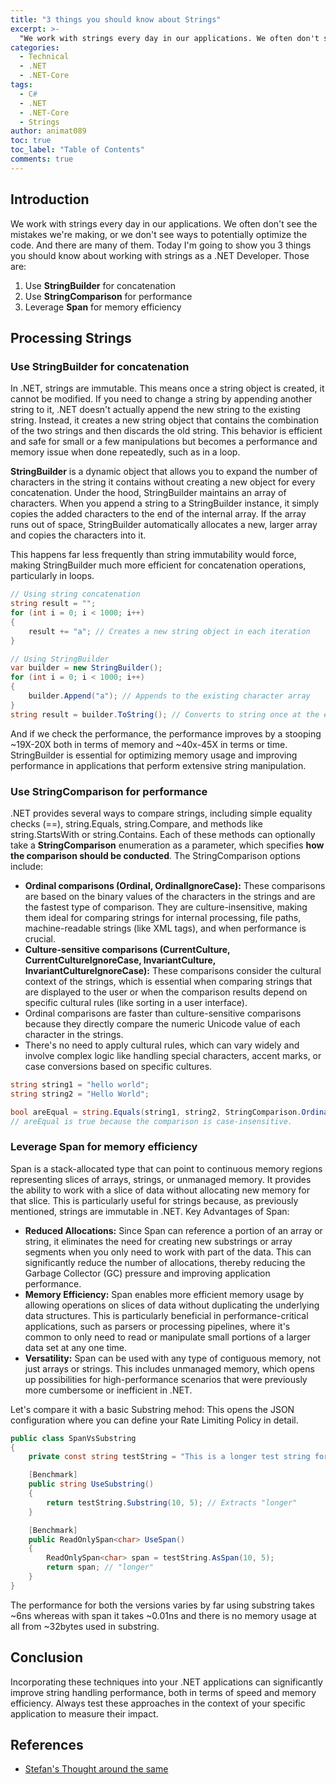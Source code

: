 ```yaml
---
title: "3 things you should know about Strings"
excerpt: >-
  "We work with strings every day in our applications. We often don't see the mistakes we're making, or we don't see ways to potentially optimize the code. And there are many of them."
categories:
  - Technical
  - .NET
  - .NET-Core
tags:
  - C#
  - .NET
  - .NET-Core
  - Strings
author: animat089
toc: true
toc_label: "Table of Contents"
comments: true
---
```


## Introduction

We work with strings every day in our applications. We often don't see the mistakes we're making, or we don't see ways to potentially optimize the code. And there are many of them. Today I'm going to show you 3 things you should know about working with strings as a .NET Developer. Those are:

1. Use **StringBuilder** for concatenation
2. Use **StringComparison** for performance
3. Leverage **Span** for memory efficiency

## Processing Strings

### Use StringBuilder for concatenation

In .NET, strings are immutable. This means once a string object is created, it cannot be modified. If you need to change a string by appending another string to it, .NET doesn't actually append the new string to the existing string. Instead, it creates a new string object that contains the combination of the two strings and then discards the old string. This behavior is efficient and safe for small or a few manipulations but becomes a performance and memory issue when done repeatedly, such as in a loop.

**StringBuilder** is a dynamic object that allows you to expand the number of characters in the string it contains without creating a new object for every concatenation. Under the hood, StringBuilder maintains an array of characters. When you append a string to a StringBuilder instance, it simply copies the added characters to the end of the internal array. If the array runs out of space, StringBuilder automatically allocates a new, larger array and copies the characters into it.

This happens far less frequently than string immutability would force, making StringBuilder much more efficient for concatenation operations, particularly in loops.

```C#
// Using string concatenation
string result = "";
for (int i = 0; i < 1000; i++)
{
    result += "a"; // Creates a new string object in each iteration
}

// Using StringBuilder
var builder = new StringBuilder();
for (int i = 0; i < 1000; i++)
{
    builder.Append("a"); // Appends to the existing character array
}
string result = builder.ToString(); // Converts to string once at the end
```

And if we check the performance, the performance improves by a stooping ~19X-20X both in terms of memory and ~40x-45X in terms or time. StringBuilder is essential for optimizing memory usage and improving performance in applications that perform extensive string manipulation.

### Use StringComparison for performance

.NET provides several ways to compare strings, including simple equality checks (==), string.Equals, string.Compare, and methods like string.StartsWith or string.Contains. Each of these methods can optionally take a **StringComparison** enumeration as a parameter, which specifies **how the comparison should be conducted**. The StringComparison options include:

- **Ordinal comparisons (Ordinal, OrdinalIgnoreCase):** These comparisons are based on the binary values of the characters in the strings and are the fastest type of comparison. They are culture-insensitive, making them ideal for comparing strings for internal processing, file paths, machine-readable strings (like XML tags), and when performance is crucial.
- **Culture-sensitive comparisons (CurrentCulture, CurrentCultureIgnoreCase, InvariantCulture, InvariantCultureIgnoreCase):** These comparisons consider the cultural context of the strings, which is essential when comparing strings that are displayed to the user or when the comparison results depend on specific cultural rules (like sorting in a user interface).
- Ordinal comparisons are faster than culture-sensitive comparisons because they directly compare the numeric Unicode value of each character in the strings.
- There's no need to apply cultural rules, which can vary widely and involve complex logic like handling special characters, accent marks, or case conversions based on specific cultures.

```c#
string string1 = "hello world";
string string2 = "Hello World";

bool areEqual = string.Equals(string1, string2, StringComparison.OrdinalIgnoreCase);
// areEqual is true because the comparison is case-insensitive.
```

### Leverage Span for memory efficiency

Span is a stack-allocated type that can point to continuous memory regions representing slices of arrays, strings, or unmanaged memory. It provides the ability to work with a slice of data without allocating new memory for that slice.
This is particularly useful for strings because, as previously mentioned, strings are immutable in .NET. Key Advantages of Span:

- **Reduced Allocations:** Since Span can reference a portion of an array or string, it eliminates the need for creating new substrings or array segments when you only need to work with part of the data. This can significantly reduce the number of allocations, thereby reducing the Garbage Collector (GC) pressure and improving application performance.
- **Memory Efficiency:** Span enables more efficient memory usage by allowing operations on slices of data without duplicating the underlying data structures. This is particularly beneficial in performance-critical applications, such as parsers or processing pipelines, where it's common to only need to read or manipulate small portions of a larger data set at any one time.
- **Versatility:** Span can be used with any type of contiguous memory, not just arrays or strings. This includes unmanaged memory, which opens up possibilities for high-performance scenarios that were previously more cumbersome or inefficient in .NET.

Let's compare it with a basic Substring mehod: This opens the JSON configuration where you can define your Rate Limiting Policy in detail.

```c#
public class SpanVsSubstring
{
    private const string testString = "This is a longer test string for demonstration.";

    [Benchmark]
    public string UseSubstring()
    {
        return testString.Substring(10, 5); // Extracts "longer"
    }

    [Benchmark]
    public ReadOnlySpan<char> UseSpan()
    {
        ReadOnlySpan<char> span = testString.AsSpan(10, 5);
        return span; // "longer"
    }
}
```

The performance for both the versions varies by far using substring takes ~6ns whereas with span it takes ~0.01ns and there is no memory usage at all from ~32bytes used in substring.

## Conclusion

Incorporating these techniques into your .NET applications can significantly improve string handling performance, both in terms of speed and memory efficiency. Always test these approaches in the context of your specific application to measure their impact.

## References

- [Stefan's Thought around the same](https://stefandjokic.tech/posts/3-things-you-should-know-about-strings)